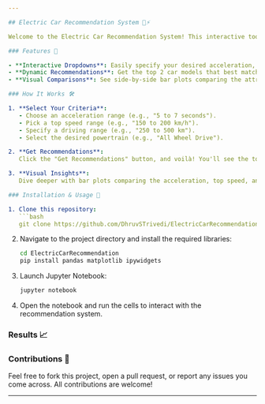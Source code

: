 ```yaml
---

## Electric Car Recommendation System 🚗⚡

Welcome to the Electric Car Recommendation System! This interactive tool helps you find the best electric car models based on your preferences.

### Features 🌟

- **Interactive Dropdowns**: Easily specify your desired acceleration, top speed, driving range, and powertrain type.
- **Dynamic Recommendations**: Get the top 2 car models that best match your criteria.
- **Visual Comparisons**: See side-by-side bar plots comparing the attributes of the recommended cars.

### How It Works 🛠️

1. **Select Your Criteria**:
   - Choose an acceleration range (e.g., "5 to 7 seconds").
   - Pick a top speed range (e.g., "150 to 200 km/h").
   - Specify a driving range (e.g., "250 to 500 km").
   - Select the desired powertrain (e.g., "All Wheel Drive").

2. **Get Recommendations**:
   Click the "Get Recommendations" button, and voilà! You'll see the top 2 car models tailored to your preferences.

3. **Visual Insights**:
   Dive deeper with bar plots comparing the acceleration, top speed, and driving range of the recommended cars.

### Installation & Usage 🚀

1. Clone this repository:
   ```bash
   git clone https://github.com/DhruvSTrivedi/ElectricCarRecommendation.git
   ```

2. Navigate to the project directory and install the required libraries:
   ```bash
   cd ElectricCarRecommendation
   pip install pandas matplotlib ipywidgets
   ```

3. Launch Jupyter Notebook:
   ```bash
   jupyter notebook
   ```

4. Open the notebook and run the cells to interact with the recommendation system.


### Results 📈




### Contributions 🤝

Feel free to fork this project, open a pull request, or report any issues you come across. All contributions are welcome!




---
```


